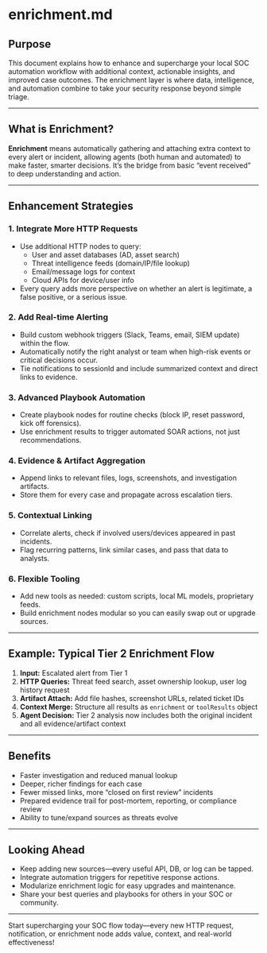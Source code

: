 # enrichment.md

## Purpose

This document explains how to enhance and supercharge your local SOC automation workflow with additional context, actionable insights, and improved case outcomes. The enrichment layer is where data, intelligence, and automation combine to take your security response beyond simple triage.

---

## What is Enrichment?

**Enrichment** means automatically gathering and attaching extra context to every alert or incident, allowing agents (both human and automated) to make faster, smarter decisions. It’s the bridge from basic “event received” to deep understanding and action.

---

## Enhancement Strategies

### 1. Integrate More HTTP Requests

- Use additional HTTP nodes to query:
  - User and asset databases (AD, asset search)
  - Threat intelligence feeds (domain/IP/file lookup)
  - Email/message logs for context
  - Cloud APIs for device/user info
- Every query adds more perspective on whether an alert is legitimate, a false positive, or a serious issue.

### 2. Add Real-time Alerting

- Build custom webhook triggers (Slack, Teams, email, SIEM update) within the flow.
- Automatically notify the right analyst or team when high-risk events or critical decisions occur.
- Tie notifications to sessionId and include summarized context and direct links to evidence.

### 3. Advanced Playbook Automation

- Create playbook nodes for routine checks (block IP, reset password, kick off forensics).
- Use enrichment results to trigger automated SOAR actions, not just recommendations.

### 4. Evidence & Artifact Aggregation

- Append links to relevant files, logs, screenshots, and investigation artifacts.
- Store them for every case and propagate across escalation tiers.

### 5. Contextual Linking

- Correlate alerts, check if involved users/devices appeared in past incidents.
- Flag recurring patterns, link similar cases, and pass that data to analysts.

### 6. Flexible Tooling

- Add new tools as needed: custom scripts, local ML models, proprietary feeds.
- Build enrichment nodes modular so you can easily swap out or upgrade sources.

---

## Example: Typical Tier 2 Enrichment Flow

1. **Input:** Escalated alert from Tier 1  
2. **HTTP Queries:** Threat feed search, asset ownership lookup, user log history request  
3. **Artifact Attach:** Add file hashes, screenshot URLs, related ticket IDs  
4. **Context Merge:** Structure all results as `enrichment` or `toolResults` object  
5. **Agent Decision:** Tier 2 analysis now includes both the original incident and all evidence/artifact context

---

## Benefits

- Faster investigation and reduced manual lookup
- Deeper, richer findings for each case
- Fewer missed links, more “closed on first review” incidents
- Prepared evidence trail for post-mortem, reporting, or compliance review
- Ability to tune/expand sources as threats evolve

---

## Looking Ahead

- Keep adding new sources—every useful API, DB, or log can be tapped.
- Integrate automation triggers for repetitive response actions.
- Modularize enrichment logic for easy upgrades and maintenance.
- Share your best queries and playbooks for others in your SOC or community.

---

Start supercharging your SOC flow today—every new HTTP request, notification, or enrichment node adds value, context, and real-world effectiveness!
```

